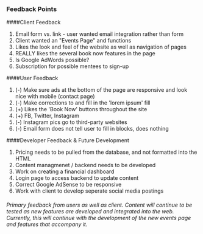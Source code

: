 ### Feedback Points

####Client Feedback
 1. Email form vs. link - user wanted email integration rather than form
 2. Client wanted an "Events Page" and functions
 3. Likes the look and feel of the website as well as navigation of pages
 4. REALLY likes the several book now features in the page
 5. Is Google AdWords possible?
 6. Subscription for possible mentees to sign-up
 
####User Feedback
 1. (-) Make sure ads at the bottom of the page are responsive and look nice with mobile (contact page)
 2. (-) Make corrections to and fill in the 'lorem ipsum' fill
 3. (+) Likes the 'Book Now' buttons throughout the site
 4. (+) FB, Twitter, Instagram 
 5. (-) Instagram pics go to third-party websites
 6. (-) Email form does not tell user to fill in blocks, does nothing
 
####Developer Feedback & Future Development
 1. Pricing needs to be pulled from the database, and not formatted into the HTML
 2. Content managmenet / backend needs to be developed
 3. Work on creating a financial dashboard
 4. Login page to access backend to update content
 5. Correct Google AdSense to be responsive
 6. Work with client to develop seperate social media postings

###### Primary feedback from users as well as client. Content will continue to be tested as new features are developed and integrated into the web. Currently, this will continue with the development of the new events page and features that accompany it.
